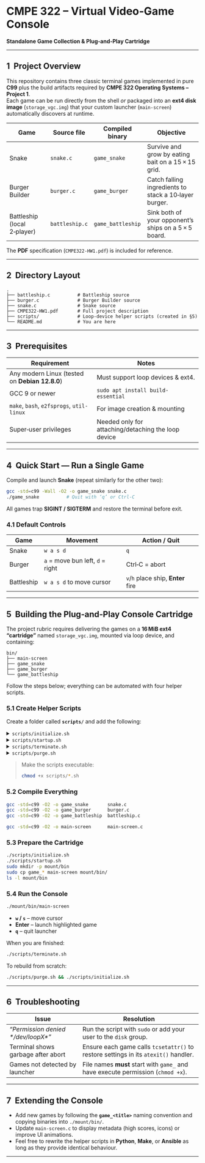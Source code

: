 # CMPE 322 – Virtual Video‑Game Console  
**Standalone Game Collection & Plug‑and‑Play Cartridge**

---

## 1  Project Overview
This repository contains three classic terminal games implemented in pure **C99** plus the build artifacts required by **CMPE 322 Operating Systems – Project 1**.  
Each game can be run directly from the shell *or* packaged into an **ext4 disk image** (`storage_vgc.img`) that your custom launcher (`main-screen`) automatically discovers at runtime.

| Game | Source file | Compiled binary | Objective |
|------|-------------|-----------------|-----------|
| Snake | `snake.c` | `game_snake` | Survive and grow by eating bait on a 15 × 15 grid. |
| Burger Builder | `burger.c` | `game_burger` | Catch falling ingredients to stack a 10‑layer burger. |
| Battleship (local 2‑player) | `battleship.c` | `game_battleship` | Sink both of your opponent’s ships on a 5 × 5 board. |

The **PDF** specification (`CMPE322‑HW1.pdf`) is included for reference.

---

## 2  Directory Layout
```
.
├── battleship.c          # Battleship source
├── burger.c              # Burger Builder source
├── snake.c               # Snake source
├── CMPE322-HW1.pdf       # Full project description
├── scripts/              # Loop‑device helper scripts (created in §5)
└── README.md             # You are here
```

---

## 3  Prerequisites
| Requirement | Notes |
|-------------|-------|
| Any modern Linux (tested on **Debian 12.8.0**) | Must support loop devices & ext4. |
| GCC 9 or newer | `sudo apt install build-essential` |
| `make`, `bash`, `e2fsprogs`, `util-linux` | For image creation & mounting |
| Super‑user privileges | Needed only for attaching/detaching the loop device |

---

## 4  Quick Start — Run a Single Game
Compile and launch **Snake** (repeat similarly for the other two):

```bash
gcc -std=c99 -Wall -O2 -o game_snake snake.c
./game_snake          # Quit with ‘q’ or Ctrl‑C
```

All games trap **SIGINT / SIGTERM** and restore the terminal before exit.

### 4.1 Default Controls
| Game | Movement | Action / Quit |
|------|----------|---------------|
| Snake | `w a s d` | `q` |
| Burger | `a` = move bun left, `d` = right | Ctrl‑C = abort |
| Battleship | `w a s d` to move cursor | `v`/`h` place ship, **Enter** fire |

---

## 5  Building the Plug‑and‑Play Console Cartridge

The project rubric requires delivering the games on a **16 MiB ext4 “cartridge”** named `storage_vgc.img`, mounted via loop device, and containing:

```
bin/
├── main-screen
├── game_snake
├── game_burger
└── game_battleship
```

Follow the steps below; everything can be automated with four helper scripts.

### 5.1 Create Helper Scripts
Create a folder called **`scripts/`** and add the following:

<details>
<summary><code>scripts/initialize.sh</code></summary>

```bash
#!/usr/bin/env bash
set -e
IMG=storage_vgc.img
SIZE=16M                # Adjust if rubric changes
[ -f "$IMG" ] && rm -f "$IMG"
dd if=/dev/zero of="$IMG" bs=$SIZE count=1
mkfs.ext4 -F "$IMG"
echo "[initialize] $IMG created and formatted (ext4)."
```
</details>

<details>
<summary><code>scripts/startup.sh</code></summary>

```bash
#!/usr/bin/env bash
set -e
IMG=storage_vgc.img
DEV=$(sudo losetup -Pf --show "$IMG")   # e.g. /dev/loop7
echo "$DEV" > .loopdev
mkdir -p mount
sudo mount "$DEV" mount
sudo ln -sf "$DEV" device-file          # symbolic link required by spec
echo "[startup] $IMG mounted at ./mount via $DEV."
```
</details>

<details>
<summary><code>scripts/terminate.sh</code></summary>

```bash
#!/usr/bin/env bash
set -e
DEV=$(cat .loopdev)
sudo umount ./mount
sudo losetup -d "$DEV"
rm -f .loopdev device-file
echo "[terminate] $DEV detached and mount cleared."
```
</details>

<details>
<summary><code>scripts/purge.sh</code></summary>

```bash
#!/usr/bin/env bash
set -e
./scripts/terminate.sh || true
rm -f storage_vgc.img
echo "[purge] Cartridge image removed."
```
</details>

> Make the scripts executable:
> ```bash
> chmod +x scripts/*.sh
> ```

### 5.2 Compile Everything

```bash
gcc -std=c99 -O2 -o game_snake       snake.c
gcc -std=c99 -O2 -o game_burger      burger.c
gcc -std=c99 -O2 -o game_battleship  battleship.c

gcc -std=c99 -O2 -o main-screen      main-screen.c
```

### 5.3 Prepare the Cartridge

```bash
./scripts/initialize.sh    
./scripts/startup.sh       
sudo mkdir -p mount/bin
sudo cp game_* main-screen mount/bin/
ls -l mount/bin            
```

### 5.4 Run the Console

```bash
./mount/bin/main-screen    
```

* **`w` / `s`** – move cursor  
* **Enter** – launch highlighted game  
* **`q`** – quit launcher

When you are finished:

```bash
./scripts/terminate.sh
```

To rebuild from scratch:

```bash
./scripts/purge.sh && ./scripts/initialize.sh
```

---

## 6  Troubleshooting

| Issue | Resolution |
|-------|------------|
| *“Permission denied \*/dev/loopX\*”* | Run the script with `sudo` or add your user to the `disk` group. |
| Terminal shows garbage after abort | Ensure each game calls `tcsetattr()` to restore settings in its `atexit()` handler. |
| Games not detected by launcher | File names **must** start with `game_` and have execute permission (`chmod +x`). |

---

## 7  Extending the Console
* Add new games by following the **`game_<title>`** naming convention and copying binaries into `./mount/bin/`.
* Update `main-screen.c` to display metadata (high scores, icons) or improve UI animations.
* Feel free to rewrite the helper scripts in **Python**, **Make**, or **Ansible** as long as they provide identical behaviour.

---